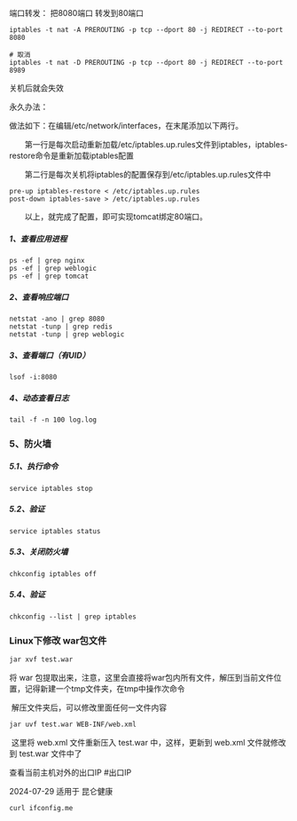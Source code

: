端口转发：   把8080端口 转发到80端口

```
iptables -t nat -A PREROUTING -p tcp --dport 80 -j REDIRECT --to-port 8080

# 取消
iptables -t nat -D PREROUTING -p tcp --dport 80 -j REDIRECT --to-port 8989
```

关机后就会失效

永久办法：

做法如下：在编辑/etc/network/interfaces，在末尾添加以下两行。

　　第一行是每次启动重新加载/etc/iptables.up.rules文件到iptables，iptables-restore命令是重新加载iptables配置

　　第二行是每次关机将iptables的配置保存到/etc/iptables.up.rules文件中

```
pre-up iptables-restore < /etc/iptables.up.rules
post-down iptables-save > /etc/iptables.up.rules
```

　　以上，就完成了配置，即可实现tomcat绑定80端口。



##### 1、查看应用进程

```
ps -ef | grep nginx
ps -ef | grep weblogic
ps -ef | grep tomcat
```

##### 2、查看响应端口

```
netstat -ano | grep 8080
netstat -tunp | grep redis
netstat -tunp | grep weblogic
```

##### 3、查看端口（有UID）

```
lsof -i:8080
```

##### 4、动态查看日志

```
tail -f -n 100 log.log
```

### 5、防火墙

##### 5.1、执行命令

```
service iptables stop
```

##### 5.2、验证

```
service iptables status
```

##### 5.3、关闭防火墙

```
chkconfig iptables off
```

##### 5.4、验证

```
chkconfig --list | grep iptables
```





### Linux下修改 war包文件

```sh
jar xvf test.war
```

将 war 包提取出来，注意，这里会直接将war包内所有文件，解压到当前文件位置，记得新建一个tmp文件夹，在tmp中操作次命令

​		解压文件夹后，可以修改里面任何一文件内容

```sh
jar uvf test.war WEB-INF/web.xml   
```

​		这里将 web.xml 文件重新压入 test.war 中，这样，更新到 web.xml 文件就修改到 test.war 文件中了




查看当前主机对外的出口IP #出口IP

2024-07-29 适用于 昆仑健康 

```sh
curl ifconfig.me
```

